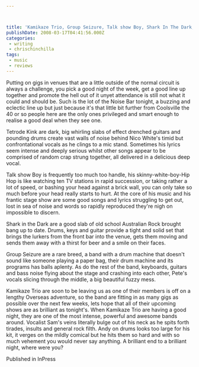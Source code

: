```yaml
---



title: 'Kamikaze Trio, Group Seizure, Talk show Boy, Shark In The Dark, Tetrode Kink - The Noise Bar'
publishDate: 2008-03-17T04:41:56.000Z
categories:
 - writing
 - chrischinchilla
tags: 
 - music 
 - reviews
---
```


Putting on gigs in venues that are a little outside of the normal circuit is always a challenge, you pick a good night of the week, get a good line up together and promote the hell out of it unyet attendance is still not what it could and should be. Such is the lot of the Noise Bar tonight, a buzzing and eclectic line up but just because it's that little bit further from Coolsville the 40 or so people here are the only ones privileged and smart enough to realise a good deal when they see one.

Tetrode Kink are dark, big whirling slabs of effect drenched guitars and pounding drums create vast walls of noise behind Nico White's timid but confrontational vocals as he clings to a mic stand. Sometimes his lyrics seem intense and deeply serious whilst other songs appear to be comprised of random crap strung together, all delivered in a delicious deep vocal.

Talk show Boy is frequently too much too handle, his skinny-white-boy-Hip Hop is like watching ten TV stations in rapid succession, or taking rather a lot of speed, or bashing your head against a brick wall, you can only take so much before your head really starts to hurt. At the core of his music and his frantic stage show are some good songs and lyrics struggling to get out, lost in sea of noise and words so rapidly reproduced they're nigh on impossible to discern.

Shark in the Dark are a good slab of old school Australian Rock brought bang up to date. Drums, keys and guitar provide a tight and solid set that brings the lurkers from the front bar into the venue, gets them moving and sends them away with a thirst for beer and a smile on their faces.

Group Seizure are a rare breed, a band with a drum machine that doesn't sound like someone playing a paper bag, their drum machine and its programs has balls aplenty. As do the rest of the band, keyboards, guitars and bass noise flying about the stage and crashing into each other, Pete's vocals slicing through the middle, a big beautiful fuzzy mess.

Kamikaze Trio are soon to be leaving us as one of their members is off on a lengthy Overseas adventure, so the band are fitting in as many gigs as possible over the next few weeks, lets hope that all of their upcoming shows are as brilliant as tonight's. When Kamikaze Trio are having a good night, they are one of the most intense, powerful and awesome bands around. Vocalist Sam's veins literally bulge out of his neck as he spits forth tirades, insults and general rock filth. Andy on drums looks too large for his kit, it verges on the mildly comical but he hits them so hard and with so much vehement you would never say anything. A brilliant end to a brilliant night, where were you?

Published in InPress
